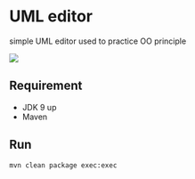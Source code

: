 # UML editor

simple UML editor used to practice OO principle 

![](https://i.imgur.com/X7MndeO.png)

## Requirement

* JDK 9 up
* Maven

## Run

```
mvn clean package exec:exec
```